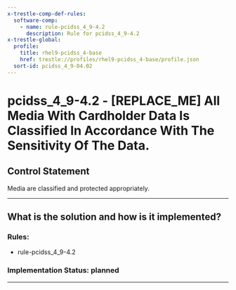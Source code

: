 ```yaml
---
x-trestle-comp-def-rules:
  software-comp:
    - name: rule-pcidss_4_9-4.2
      description: Rule for pcidss_4_9-4.2
x-trestle-global:
  profile:
    title: rhel9-pcidss_4-base
    href: trestle://profiles/rhel9-pcidss_4-base/profile.json
  sort-id: pcidss_4_9-04.02
---
```


# pcidss_4_9-4.2 - \[REPLACE_ME\] All Media With Cardholder Data Is Classified In Accordance With The Sensitivity Of The Data.

## Control Statement

Media are classified and protected appropriately.

______________________________________________________________________

## What is the solution and how is it implemented?

<!-- For implementation status enter one of: implemented, partial, planned, alternative, not-applicable -->

<!-- Note that the list of rules under ### Rules: is read-only and changes will not be captured after assembly to JSON -->

<!-- Add control implementation description here for control: pcidss_4_9-4.2 -->

### Rules:

  - rule-pcidss_4_9-4.2

### Implementation Status: planned

______________________________________________________________________

